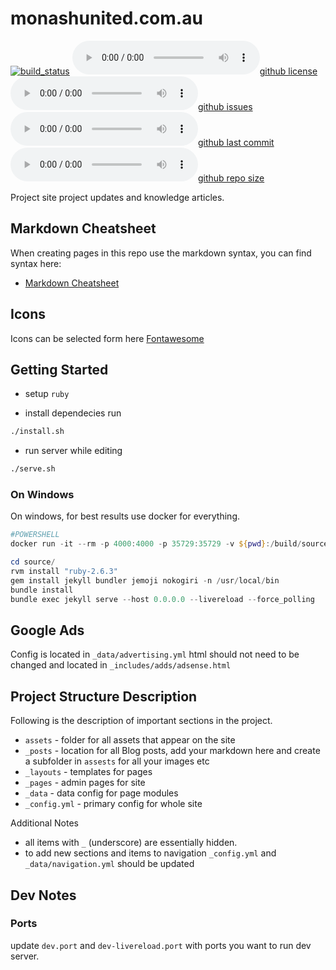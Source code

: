 # monashunited.com.au

[![build_status](https://github.com/monashunited/monashunited.com.au/workflows/ci/badge.svg)](https://github.com/monashunited/monashunited.com.au/actions?workflow=ci)
[![github license](https://img.shields.io/github/license/monashunited/monashunited.com.au)](https://github.com/monashunited/monashunited.com.au)
[![github issues](https://img.shields.io/github/issues/monashunited/monashunited.com.au)](https://github.com/monashunited/monashunited.com.au)
[![github last commit](https://img.shields.io/github/last-commit/monashunited/monashunited.com.au)](https://github.com/monashunited/monashunited.com.au)
[![github repo size](https://img.shields.io/github/repo-size/monashunited/monashunited.com.au)](https://github.com/monashunited/monashunited.com.au)

Project site project updates and knowledge articles.

## Markdown Cheatsheet

When creating pages in this repo use the markdown syntax, you can find syntax here:

* [Markdown Cheatsheet](https://github.com/adam-p/markdown-here/wiki/Markdown-Cheatsheet)

## Icons

Icons can be selected form here [Fontawesome](http://fontawesome.io/icons/)

## Getting Started

* setup ```ruby```

* install dependecies run

```bash
./install.sh
```

* run server while editing

```bash
./serve.sh
```

### On Windows

On windows, for best results use docker for everything.

```powershell
#POWERSHELL
docker run -it --rm -p 4000:4000 -p 35729:35729 -v ${pwd}:/build/source:rw aemdesign/centos-java-buildpack bash --login

cd source/
rvm install "ruby-2.6.3"
gem install jekyll bundler jemoji nokogiri -n /usr/local/bin
bundle install
bundle exec jekyll serve --host 0.0.0.0 --livereload --force_polling

```

## Google Ads

Config is located in `_data/advertising.yml` html should not need to be changed and located in `_includes/adds/adsense.html`

## Project Structure Description

Following is the description of important sections in the project. 

* `assets` - folder for all assets that appear on the site
* `_posts` - location for all Blog posts, add your markdown here and create a subfolder in `assests` for all your images etc
* `_layouts` - templates for pages
* `_pages` - admin pages for site
* `_data` - data config for page modules
* `_config.yml` - primary config for whole site

Additional Notes

* all items with `_` (underscore) are essentially hidden.
* to add new sections and items to navigation `_config.yml` and `_data/navigation.yml` should be updated


## Dev Notes

### Ports

update `dev.port` and `dev-livereload.port` with ports you want to run dev server.